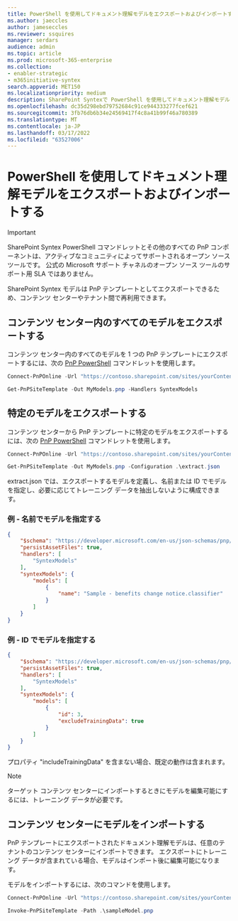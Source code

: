 ```yaml
---
title: PowerShell を使用してドキュメント理解モデルをエクスポートおよびインポートする
ms.author: jaeccles
author: jameseccles
ms.reviewer: ssquires
manager: serdars
audience: admin
ms.topic: article
ms.prod: microsoft-365-enterprise
ms.collection:
- enabler-strategic
- m365initiative-syntex
search.appverid: MET150
ms.localizationpriority: medium
description: SharePoint Syntexで PowerShell を使用してドキュメント理解モデルをエクスポートおよびインポートする方法について説明します。
ms.openlocfilehash: dc35d298ebd79752684c91ce944333277fcef621
ms.sourcegitcommit: 3fb76db6b34e24569417f4c8a41b99f46a780389
ms.translationtype: MT
ms.contentlocale: ja-JP
ms.lasthandoff: 03/17/2022
ms.locfileid: "63527006"
---
```

# <a name="export-and-import-document-understanding-models-with-powershell"></a>PowerShell を使用してドキュメント理解モデルをエクスポートおよびインポートする

> [!IMPORTANT]
> SharePoint Syntex PowerShell コマンドレットとその他のすべての PnP コンポーネントは、アクティブなコミュニティによってサポートされるオープン ソース ツールです。 公式の Microsoft サポート チャネルのオープン ソース ツールのサポート用 SLA ではありません。

SharePoint Syntex モデルは PnP テンプレートとしてエクスポートできるため、コンテンツ センターやテナント間で再利用できます。

## <a name="export-all-models-in-a-content-center"></a>コンテンツ センター内のすべてのモデルをエクスポートする

コンテンツ センター内のすべてのモデルを 1 つの PnP テンプレートにエクスポートするには、次の [PnP PowerShell](https://pnp.github.io/powershell/) コマンドレットを使用します。

```powershell
Connect-PnPOnline -Url "https://contoso.sharepoint.com/sites/yourContentCenter"

Get-PnPSiteTemplate -Out MyModels.pnp -Handlers SyntexModels
```

## <a name="export-specific-models"></a>特定のモデルをエクスポートする

コンテンツ センターから PnP テンプレートに特定のモデルをエクスポートするには、次の [PnP PowerShell](https://pnp.github.io/powershell/) コマンドレットを使用します。

```powershell
Connect-PnPOnline -Url "https://contoso.sharepoint.com/sites/yourContentCenter"

Get-PnPSiteTemplate -Out MyModels.pnp -Configuration .\extract.json
```

extract.json では、エクスポートするモデルを定義し、名前または ID でモデルを指定し、必要に応じてトレーニング データを抽出しないように構成できます。

### <a name="example---specify-model-by-name"></a>例 - 名前でモデルを指定する

```json
{
    "$schema": "https://developer.microsoft.com/en-us/json-schemas/pnp/provisioning/202102/extract-configuration.schema.json",
    "persistAssetFiles": true,
    "handlers": [        
        "SyntexModels"
    ],
    "syntexModels": {
        "models": [
            {
                "name": "Sample - benefits change notice.classifier"
            }
        ]
    }
}
```

### <a name="example---specify-model-by-id"></a>例 - ID でモデルを指定する

```json
{
    "$schema": "https://developer.microsoft.com/en-us/json-schemas/pnp/provisioning/202102/extract-configuration.schema.json",
    "persistAssetFiles": true,
    "handlers": [        
        "SyntexModels"
    ],
    "syntexModels": {
        "models": [
            {
                "id": 3,
                "excludeTrainingData": true
            }
        ]
    }
}
```

プロパティ "includeTrainingData" を含まない場合、既定の動作は含まれます。

> [!NOTE]
> ターゲット コンテンツ センターにインポートするときにモデルを編集可能にするには、トレーニング データが必要です。

## <a name="import-models-to-a-content-center"></a>コンテンツ センターにモデルをインポートする
PnP テンプレートにエクスポートされたドキュメント理解モデルは、任意のテナントのコンテンツ センターにインポートできます。 エクスポートにトレーニング データが含まれている場合、モデルはインポート後に編集可能になります。

モデルをインポートするには、次のコマンドを使用します。

```PowerShell
Connect-PnPOnline -Url "https://contoso.sharepoint.com/sites/yourContentCenter"

Invoke-PnPSiteTemplate -Path .\sampleModel.pnp
```
